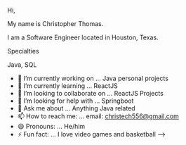 Hi,

My name is Christopher Thomas. 

I am a Software Engineer located in Houston, Texas.
 
Specialties 

Java, SQL

- 🔭 I’m currently working on ... Java personal projects
- 🌱 I’m currently learning ... ReactJS
- 👯 I’m looking to collaborate on ... ReactJS Projects
- 🤔 I’m looking for help with ... Springboot
- 💬 Ask me about ... Anything Java related
- 📫 How to reach me: ... email: christech556@gmail.com
- 😄 Pronouns: ... He/him
- ⚡ Fun fact: ... I love video games and basketball 
-->
